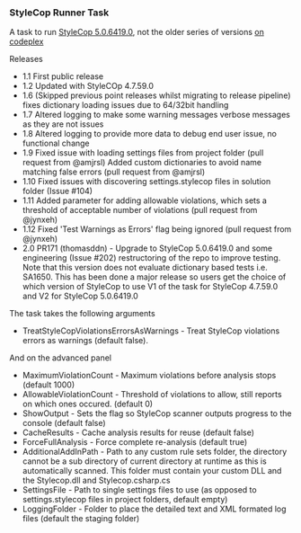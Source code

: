 ### StyleCop Runner Task ###
A task to run [StyleCop 5.0.6419.0](https://www.nuget.org/packages/StyleCop/), not the older series of versions [on codeplex](https://stylecop.codeplex.com/)

Releases
- 1.1 First public release
- 1.2 Updated with StyleCOp 4.7.59.0
- 1.6 (Skipped previous point releases whilst migrating to release pipeline) fixes dictionary loading issues due to 64/32bit handling
- 1.7 Altered logging to make some warning messages verbose messages as they are not issues
- 1.8 Altered logging to provide more data to debug end user issue, no functional change
- 1.9 Fixed issue with loading settings files from project folder (pull request from @amjrsl)
      Added custom dictionaries to avoid name matching false errors (pull request from @amjrsl) 
- 1.10 Fixed issues with discovering settings.stylecop files in solution folder (Issue #104)
- 1.11 Added parameter for adding allowable violations, which sets a threshold of acceptable number of violations (pull request from @jynxeh)
- 1.12 Fixed 'Test Warnings as Errors' flag being ignored (pull request from @jynxeh)
- 2.0 PR171 (thomasddn) - Upgrade to StyleCop 5.0.6419.0 and some engineering (Issue #202) restructoring of the repo to improve testing. Note that this version does not evaluate dictionary based tests i.e. SA1650. This has been done a major release so users get the choice of which version of StyleCop to use V1 of the task for StyleCop 4.7.59.0 and V2 for StyleCop 5.0.6419.0

The task takes the following arguments
- TreatStyleCopViolationsErrorsAsWarnings - Treat StyleCop violations errors as warnings (default false).

And on the advanced panel
- MaximumViolationCount - Maximum violations before analysis stops (default 1000)
- AllowableViolationCount - Threshold of violations to allow, still reports on which ones occured. (default 0)
- ShowOutput - Sets the flag so StyleCop scanner outputs progress to the console (default false)
- CacheResults - Cache analysis results for reuse (default false)
- ForceFullAnalysis - Force complete re-analysis (default true)
- AdditionalAddInPath - Path to any custom rule sets folder, the directory cannot be a sub directory of current directory at runtime as this is automatically scanned. This folder must contain your custom DLL and the Stylecop.dll and Stylecop.csharp.cs
- SettingsFile - Path to single settings files to use (as opposed to settings.stylecop files in project folders, default empty)
- LoggingFolder - Folder to place the detailed text and XML formated log files (default the staging folder)
